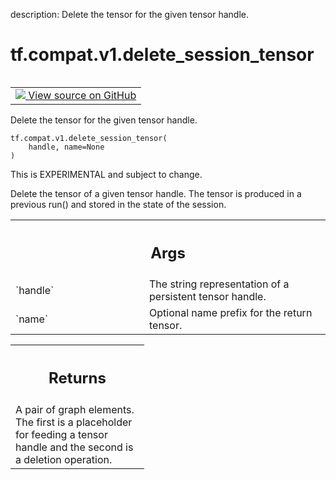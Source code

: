 description: Delete the tensor for the given tensor handle.

<div itemscope itemtype="http://developers.google.com/ReferenceObject">
<meta itemprop="name" content="tf.compat.v1.delete_session_tensor" />
<meta itemprop="path" content="Stable" />
</div>

# tf.compat.v1.delete_session_tensor

<!-- Insert buttons and diff -->

<table class="tfo-notebook-buttons tfo-api nocontent" align="left">
<td>
  <a target="_blank" href="https://github.com/tensorflow/tensorflow/blob/r2.3/tensorflow/python/ops/session_ops.py#L222-L243">
    <img src="https://www.tensorflow.org/images/GitHub-Mark-32px.png" />
    View source on GitHub
  </a>
</td>
</table>



Delete the tensor for the given tensor handle.

<pre class="devsite-click-to-copy prettyprint lang-py tfo-signature-link">
<code>tf.compat.v1.delete_session_tensor(
    handle, name=None
)
</code></pre>



<!-- Placeholder for "Used in" -->

This is EXPERIMENTAL and subject to change.

Delete the tensor of a given tensor handle. The tensor is produced
in a previous run() and stored in the state of the session.

<!-- Tabular view -->
 <table class="responsive fixed orange">
<colgroup><col width="214px"><col></colgroup>
<tr><th colspan="2"><h2 class="add-link">Args</h2></th></tr>

<tr>
<td>
`handle`
</td>
<td>
The string representation of a persistent tensor handle.
</td>
</tr><tr>
<td>
`name`
</td>
<td>
Optional name prefix for the return tensor.
</td>
</tr>
</table>



<!-- Tabular view -->
 <table class="responsive fixed orange">
<colgroup><col width="214px"><col></colgroup>
<tr><th colspan="2"><h2 class="add-link">Returns</h2></th></tr>
<tr class="alt">
<td colspan="2">
A pair of graph elements. The first is a placeholder for feeding a
tensor handle and the second is a deletion operation.
</td>
</tr>

</table>

